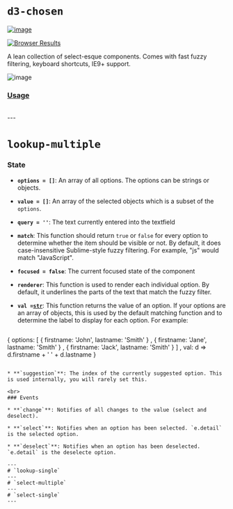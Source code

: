 # `d3-chosen`

[![image](https://img.shields.io/badge/component-vanilla-green.svg?style=flat-square)](https://github.com/pemrouz/vanilla/#vanilla)

[![Browser Results](https://saucelabs.com/browser-matrix/d3-chosen.svg)](https://saucelabs.com/u/d3-chosen)

A lean collection of select-esque components. Comes with fast fuzzy filtering, keyboard shortcuts, IE9+ support.

![image](https://cloud.githubusercontent.com/assets/2184177/16548408/ca1bd50e-4185-11e6-9af2-e116ade2efe4.png)

### [Usage](https://github.com/pemrouz/vanilla/#using)

<br>
---

# `lookup-multiple`

### State

* **`options = []`**: An array of all options. The options can be strings or objects. 

* **`value = []`**: An array of the selected objects which is a subset of the `options`.

* **`query = ''`**: The text currently entered into the textfield

* **`match`**: This function should return `true` or `false` for every option to determine whether the item should be visible or not. By default, it does case-insensitive Sublime-style fuzzy filtering. For example, "js" would match "JavaScript".

* **`focused = false`**: The current focused state of the component

* **`renderer`**: This function is used to render each individual option. By default, it underlines the parts of the text that match the fuzzy filter.

* **`val =`[`str`](https://github.com/utilise/utilise#--str)**: This function returns the value of an option. If your options are an array of objects, this is used by the default matching function and to determine the label to display for each option. For example:

  ```js
{ 
  options: [
    { firstname: 'John', lastname: 'Smith' }
  , { firstname: 'Jane', lastname: 'Smith' }
  , { firstname: 'Jack', lastname: 'Smith' }
  ]
, val: d => d.firstname + ' ' + d.lastname
}
```

* **`suggestion`**: The index of the currently suggested option. This is used internally, you will rarely set this.

<br>
### Events

* **`change`**: Notifies of all changes to the value (select and deselect).

* **`select`**: Notifies when an option has been selected. `e.detail` is the selected option.

* **`deselect`**: Notifies when an option has been deselected. `e.detail` is the deselecte option.

---
# `lookup-single`
---
# `select-multiple`
---
# `select-single`
---
